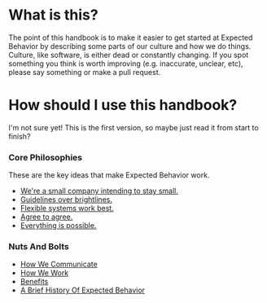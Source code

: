 # What is this?
The point of this handbook is to make it easier to get started at Expected Behavior by describing some parts of our culture and how we do things. Culture, like software, is either dead or constantly changing. If you spot something you think is worth improving (e.g. inaccurate, unclear, etc), please say something or make a pull request. 

# How should I use this handbook?
I'm not sure yet! This is the first version, so maybe just read it from start to finish?

### Core Philosophies
These are the key ideas that make Expected Behavior work.

- [We're a small company intending to stay small.](intentionally_small.md)
- [Guidelines over brightlines.](guidelines_over_brightlines.md)
- [Flexible systems work best.](flexibility.md)
- [Agree to agree.](agree_to_agree.md)
- [Everything is possible.](everything_is_possible.md)


### Nuts And Bolts
- [How We Communicate](communication.md)
- [How We Work](how_we_work.md)
- [Benefits](benefits.md)
- [A Brief History Of Expected Behavior](history.md)
